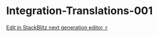 # Integration-Translations-001

[Edit in StackBlitz next generation editor ⚡️](https://stackblitz.com/~/github.com/astonic/Integration-Translations-001)